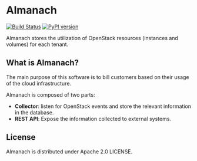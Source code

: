Almanach
========

[![Build Status](https://travis-ci.org/internap/almanach.svg?branch=master)](https://travis-ci.org/internap/almanach)
[![PyPI version](https://badge.fury.io/py/almanach.svg)](https://badge.fury.io/py/almanach)

Almanach stores the utilization of OpenStack resources (instances and volumes) for each tenant.

What is Almanach?
-----------------

The main purpose of this software is to bill customers based on their usage of the cloud infrastructure.

Almanach is composed of two parts:

- **Collector**: listen for OpenStack events and store the relevant information in the database.
- **REST API**: Expose the information collected to external systems.

License
-------

Almanach is distributed under Apache 2.0 LICENSE.
